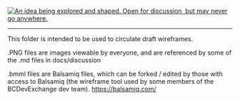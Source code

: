 <a rel="Inspiration" href="https://github.com/BCDevExchange/docs/blob/master/discussion/projectstates.md"><img alt="An idea being explored and shaped. Open for discussion, but may never go anywhere." style="border-width:0" src="http://bcdevexchange.org/badge/1.svg" title="An idea being explored and shaped. Open for discussion, but may never go anywhere." /></a>

---

This folder is intended to be used to circulate draft wireframes. 

.PNG files are images viewable by everyone, and are referenced by some of the .md files in docs/discussion 

.bmml files are Balsamiq files, which can be forked / edited by those with access to Balsamiq (the wireframe tool  used by some members of the BCDevExchange dev team). https://balsamiq.com/


